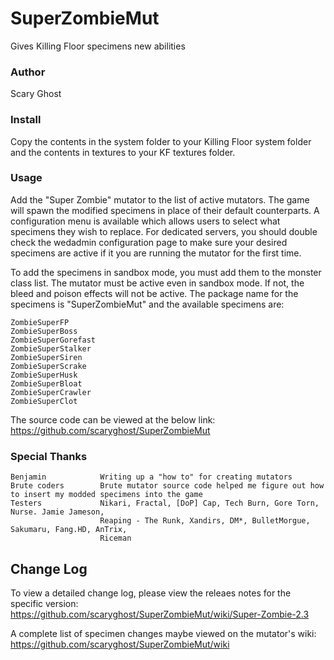 SuperZombieMut
==================
Gives Killing Floor specimens new abilities

### Author
Scary Ghost

### Install
Copy the contents in the system folder to your Killing Floor system folder and the contents in textures to your KF 
textures folder.

### Usage
Add the "Super Zombie" mutator to the list of active mutators.  The game will spawn the modified specimens in place of 
their default counterparts.  A configuration menu is available which allows users to select what specimens they wish to 
replace.  For dedicated servers, you should double check the wedadmin configuration page to make sure your desired 
specimens are active if it you are running the mutator for the first time.

To add the specimens in sandbox mode, you must add them to the monster class list.  The mutator must be active even in 
sandbox mode.  If not, the bleed and poison effects will not be active.  The package name for the specimens is 
"SuperZombieMut" and the available specimens are:

    ZombieSuperFP
    ZombieSuperBoss
    ZombieSuperGorefast
    ZombieSuperStalker
    ZombieSuperSiren
    ZombieSuperScrake
    ZombieSuperHusk
    ZombieSuperBloat
    ZombieSuperCrawler
    ZombieSuperClot

The source code can be viewed at the below link:  
https://github.com/scaryghost/SuperZombieMut

### Special Thanks
    Benjamin            Writing up a "how to" for creating mutators
    Brute coders        Brute mutator source code helped me figure out how to insert my modded specimens into the game
    Testers             Nikari, Fractal, [DoP] Cap, Tech Burn, Gore Torn, Nurse. Jamie Jameson, 
                        Reaping - The Runk, Xandirs, DM*, BulletMorgue, Sakumaru, Fang.HD, AnTrix, 
                        Riceman

## Change Log
To view a detailed change log, please view the releaes notes for the specific version:  
https://github.com/scaryghost/SuperZombieMut/wiki/Super-Zombie-2.3

A complete list of specimen changes maybe viewed on the mutator's wiki:  
https://github.com/scaryghost/SuperZombieMut/wiki
